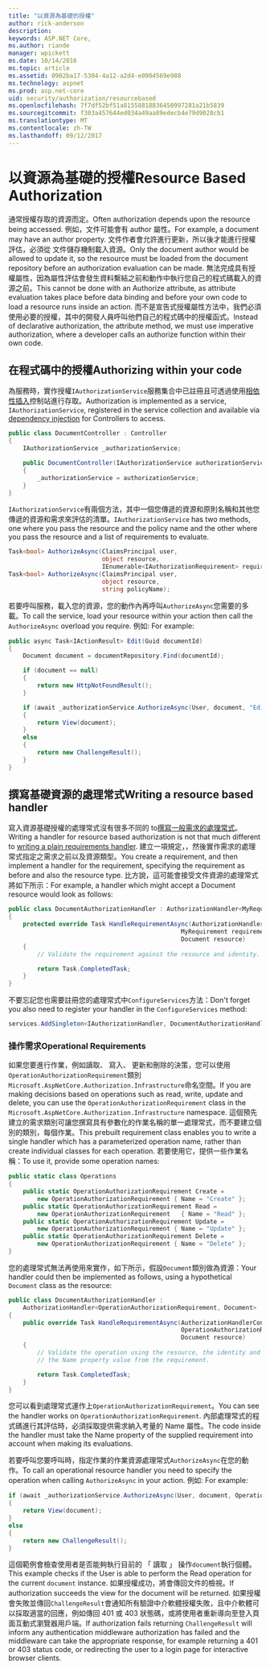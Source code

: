 ```yaml
---
title: "以資源為基礎的授權"
author: rick-anderson
description: 
keywords: ASP.NET Core,
ms.author: riande
manager: wpickett
ms.date: 10/14/2016
ms.topic: article
ms.assetid: 0902ba17-5304-4a12-a2d4-e0904569e988
ms.technology: aspnet
ms.prod: asp.net-core
uid: security/authorization/resourcebased
ms.openlocfilehash: 7f7df52bf51a81558818836450997281a21b5839
ms.sourcegitcommit: f303a457644ed034a49aa89edecb4e79d9028cb1
ms.translationtype: MT
ms.contentlocale: zh-TW
ms.lasthandoff: 09/12/2017
---
```

# <a name="resource-based-authorization"></a><span data-ttu-id="80d3a-103">以資源為基礎的授權</span><span class="sxs-lookup"><span data-stu-id="80d3a-103">Resource Based Authorization</span></span>

<a name=security-authorization-resource-based></a>

<span data-ttu-id="80d3a-104">通常授權存取的資源而定。</span><span class="sxs-lookup"><span data-stu-id="80d3a-104">Often authorization depends upon the resource being accessed.</span></span> <span data-ttu-id="80d3a-105">例如，文件可能會有 author 屬性。</span><span class="sxs-lookup"><span data-stu-id="80d3a-105">For example, a document may have an author property.</span></span> <span data-ttu-id="80d3a-106">文件作者會允許進行更新，所以後才能進行授權評估，必須從 文件儲存機制載入資源。</span><span class="sxs-lookup"><span data-stu-id="80d3a-106">Only the document author would be allowed to update it, so the resource must be loaded from the document repository before an authorization evaluation can be made.</span></span> <span data-ttu-id="80d3a-107">無法完成具有授權屬性，因為屬性評估會發生資料繫結之前和動作中執行您自己的程式碼載入的資源之前。</span><span class="sxs-lookup"><span data-stu-id="80d3a-107">This cannot be done with an Authorize attribute, as attribute evaluation takes place before data binding and before your own code to load a resource runs inside an action.</span></span> <span data-ttu-id="80d3a-108">而不是宣告式授權屬性方法中，我們必須使用必要的授權，其中的開發人員呼叫他們自己的程式碼中的授權函式。</span><span class="sxs-lookup"><span data-stu-id="80d3a-108">Instead of declarative authorization, the attribute method, we must use imperative authorization, where a developer calls an authorize function within their own code.</span></span>

## <a name="authorizing-within-your-code"></a><span data-ttu-id="80d3a-109">在程式碼中的授權</span><span class="sxs-lookup"><span data-stu-id="80d3a-109">Authorizing within your code</span></span>

<span data-ttu-id="80d3a-110">為服務時，實作授權`IAuthorizationService`服務集合中已註冊且可透過使用[相依性插入](../../fundamentals/dependency-injection.md#fundamentals-dependency-injection)控制站進行存取。</span><span class="sxs-lookup"><span data-stu-id="80d3a-110">Authorization is implemented as a service, `IAuthorizationService`, registered in the service collection and available via [dependency injection](../../fundamentals/dependency-injection.md#fundamentals-dependency-injection) for Controllers to access.</span></span>

```csharp
public class DocumentController : Controller
{
    IAuthorizationService _authorizationService;

    public DocumentController(IAuthorizationService authorizationService)
    {
        _authorizationService = authorizationService;
    }
}
```

<span data-ttu-id="80d3a-111">`IAuthorizationService`有兩個方法，其中一個您傳遞的資源和原則名稱和其他您傳遞的資源和需求來評估的清單。</span><span class="sxs-lookup"><span data-stu-id="80d3a-111">`IAuthorizationService` has two methods, one where you pass the resource and the policy name and the other where you pass the resource and a list of requirements to evaluate.</span></span>

```csharp
Task<bool> AuthorizeAsync(ClaimsPrincipal user,
                          object resource,
                          IEnumerable<IAuthorizationRequirement> requirements);
Task<bool> AuthorizeAsync(ClaimsPrincipal user,
                          object resource,
                          string policyName);
```

<a name=security-authorization-resource-based-imperative></a>

<span data-ttu-id="80d3a-112">若要呼叫服務，載入您的資源，您的動作內再呼叫`AuthorizeAsync`您需要的多載。</span><span class="sxs-lookup"><span data-stu-id="80d3a-112">To call the service, load your resource within your action then call the `AuthorizeAsync` overload you require.</span></span> <span data-ttu-id="80d3a-113">例如: </span><span class="sxs-lookup"><span data-stu-id="80d3a-113">For example:</span></span>

```csharp
public async Task<IActionResult> Edit(Guid documentId)
{
    Document document = documentRepository.Find(documentId);

    if (document == null)
    {
        return new HttpNotFoundResult();
    }

    if (await _authorizationService.AuthorizeAsync(User, document, "EditPolicy"))
    {
        return View(document);
    }
    else
    {
        return new ChallengeResult();
    }
}
```

## <a name="writing-a-resource-based-handler"></a><span data-ttu-id="80d3a-114">撰寫基礎資源的處理常式</span><span class="sxs-lookup"><span data-stu-id="80d3a-114">Writing a resource based handler</span></span>

<span data-ttu-id="80d3a-115">寫入資源基礎授權的處理常式沒有很多不同的 to[撰寫一般需求的處理常式](policies.md#security-authorization-policies-based-authorization-handler)。</span><span class="sxs-lookup"><span data-stu-id="80d3a-115">Writing a handler for resource based authorization is not that much different to [writing a plain requirements handler](policies.md#security-authorization-policies-based-authorization-handler).</span></span> <span data-ttu-id="80d3a-116">建立一項規定，，然後實作需求的處理常式指定之需求之前以及資源類型。</span><span class="sxs-lookup"><span data-stu-id="80d3a-116">You create a requirement, and then implement a handler for the requirement, specifying the requirement as before and also the resource type.</span></span> <span data-ttu-id="80d3a-117">比方說，這可能會接受文件資源的處理常式將如下所示：</span><span class="sxs-lookup"><span data-stu-id="80d3a-117">For example, a handler which might accept a Document resource would look as follows:</span></span>

```csharp
public class DocumentAuthorizationHandler : AuthorizationHandler<MyRequirement, Document>
{
    protected override Task HandleRequirementAsync(AuthorizationHandlerContext context,
                                                MyRequirement requirement,
                                                Document resource)
    {
        // Validate the requirement against the resource and identity.

        return Task.CompletedTask;
    }
}
```

<span data-ttu-id="80d3a-118">不要忘記您也需要註冊您的處理常式中`ConfigureServices`方法：</span><span class="sxs-lookup"><span data-stu-id="80d3a-118">Don't forget you also need to register your handler in the `ConfigureServices` method:</span></span>

```csharp
services.AddSingleton<IAuthorizationHandler, DocumentAuthorizationHandler>();
```

### <a name="operational-requirements"></a><span data-ttu-id="80d3a-119">操作需求</span><span class="sxs-lookup"><span data-stu-id="80d3a-119">Operational Requirements</span></span>

<span data-ttu-id="80d3a-120">如果您要進行作業，例如讀取、 寫入、 更新和刪除的決策，您可以使用`OperationAuthorizationRequirement`類別`Microsoft.AspNetCore.Authorization.Infrastructure`命名空間。</span><span class="sxs-lookup"><span data-stu-id="80d3a-120">If you are making decisions based on operations such as read, write, update and delete, you can use the `OperationAuthorizationRequirement` class in the `Microsoft.AspNetCore.Authorization.Infrastructure` namespace.</span></span> <span data-ttu-id="80d3a-121">這個預先建立的需求類別可讓您撰寫具有參數化的作業名稱的單一處理常式，而不要建立個別的類別，每個作業。</span><span class="sxs-lookup"><span data-stu-id="80d3a-121">This prebuilt requirement class enables you to write a single handler which has a parameterized operation name, rather than create individual classes for each operation.</span></span> <span data-ttu-id="80d3a-122">若要使用它，提供一些作業名稱：</span><span class="sxs-lookup"><span data-stu-id="80d3a-122">To use it, provide some operation names:</span></span>

```csharp
public static class Operations
{
    public static OperationAuthorizationRequirement Create =
        new OperationAuthorizationRequirement { Name = "Create" };
    public static OperationAuthorizationRequirement Read =
        new OperationAuthorizationRequirement   { Name = "Read" };
    public static OperationAuthorizationRequirement Update =
        new OperationAuthorizationRequirement { Name = "Update" };
    public static OperationAuthorizationRequirement Delete =
        new OperationAuthorizationRequirement { Name = "Delete" };
}
```

<span data-ttu-id="80d3a-123">您的處理常式無法再使用來實作，如下所示，假設`Document`類別做為資源：</span><span class="sxs-lookup"><span data-stu-id="80d3a-123">Your handler could then be implemented as follows, using a hypothetical `Document` class as the resource:</span></span>

```csharp
public class DocumentAuthorizationHandler :
    AuthorizationHandler<OperationAuthorizationRequirement, Document>
{
    public override Task HandleRequirementAsync(AuthorizationHandlerContext context,
                                                OperationAuthorizationRequirement requirement,
                                                Document resource)
    {
        // Validate the operation using the resource, the identity and
        // the Name property value from the requirement.

        return Task.CompletedTask;
    }
}
```

<span data-ttu-id="80d3a-124">您可以看到處理常式運作上`OperationAuthorizationRequirement`。</span><span class="sxs-lookup"><span data-stu-id="80d3a-124">You can see the handler works on `OperationAuthorizationRequirement`.</span></span> <span data-ttu-id="80d3a-125">內部處理常式的程式碼進行其評估時，必須採取提供需求納入考量的 Name 屬性。</span><span class="sxs-lookup"><span data-stu-id="80d3a-125">The code inside the handler must take the Name property of the supplied requirement into account when making its evaluations.</span></span>

<span data-ttu-id="80d3a-126">若要呼叫您要呼叫時，指定作業的作業資源處理常式`AuthorizeAsync`在您的動作。</span><span class="sxs-lookup"><span data-stu-id="80d3a-126">To call an operational resource handler you need to specify the operation when calling `AuthorizeAsync` in your action.</span></span> <span data-ttu-id="80d3a-127">例如: </span><span class="sxs-lookup"><span data-stu-id="80d3a-127">For example:</span></span>

```csharp
if (await _authorizationService.AuthorizeAsync(User, document, Operations.Read))
{
    return View(document);
}
else
{
    return new ChallengeResult();
}
```

<span data-ttu-id="80d3a-128">這個範例會檢查使用者是否能夠執行目前的 「 讀取 」 操作`document`執行個體。</span><span class="sxs-lookup"><span data-stu-id="80d3a-128">This example checks if the User is able to perform the Read operation for the current `document` instance.</span></span> <span data-ttu-id="80d3a-129">如果授權成功，將會傳回文件的檢視。</span><span class="sxs-lookup"><span data-stu-id="80d3a-129">If authorization succeeds the view for the document will be returned.</span></span> <span data-ttu-id="80d3a-130">如果授權會失敗並傳回`ChallengeResult`會通知所有驗證中介軟體授權失敗，且中介軟體可以採取適當的回應，例如傳回 401 或 403 狀態碼，或將使用者重新導向至登入頁面互動式瀏覽器用戶端。</span><span class="sxs-lookup"><span data-stu-id="80d3a-130">If authorization fails returning `ChallengeResult` will inform any authentication middleware authorization has failed and the middleware can take the appropriate response, for example returning a 401 or 403 status code, or redirecting the user to a login page for interactive browser clients.</span></span>
